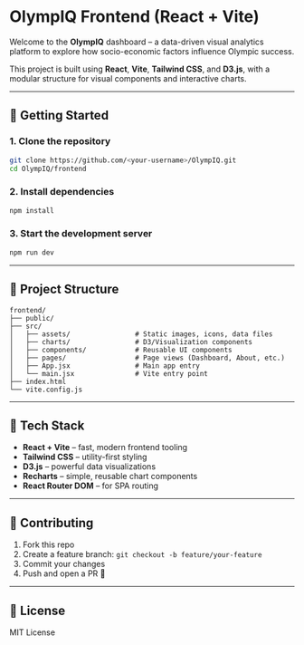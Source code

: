 
# OlympIQ Frontend (React + Vite)

Welcome to the **OlympIQ** dashboard – a data-driven visual analytics platform to explore how socio-economic factors influence Olympic success.

This project is built using **React**, **Vite**, **Tailwind CSS**, and **D3.js**, with a modular structure for visual components and interactive charts.

---

## 🚀 Getting Started

### 1. Clone the repository

```bash
git clone https://github.com/<your-username>/OlympIQ.git
cd OlympIQ/frontend
```

### 2. Install dependencies

```bash
npm install
```

### 3. Start the development server

```bash
npm run dev
```

---

## 📁 Project Structure

```
frontend/
├── public/
├── src/
│   ├── assets/                # Static images, icons, data files
│   ├── charts/                # D3/Visualization components
│   ├── components/            # Reusable UI components
│   ├── pages/                 # Page views (Dashboard, About, etc.)
│   ├── App.jsx                # Main app entry
│   └── main.jsx               # Vite entry point
├── index.html
└── vite.config.js
```

---

## 🧰 Tech Stack

- **React + Vite** – fast, modern frontend tooling
- **Tailwind CSS** – utility-first styling
- **D3.js** – powerful data visualizations
- **Recharts** – simple, reusable chart components
- **React Router DOM** – for SPA routing

---

## 🤝 Contributing

1. Fork this repo
2. Create a feature branch: `git checkout -b feature/your-feature`
3. Commit your changes
4. Push and open a PR 🙌

---

## 📃 License

MIT License
